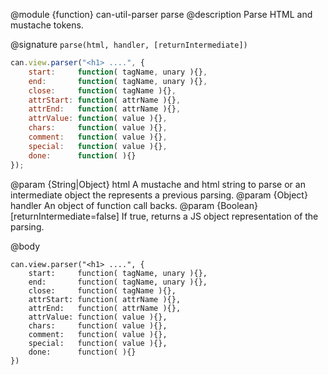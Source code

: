 @module {function} can-util-parser parse
@description Parse HTML and mustache tokens.

@signature `parse(html, handler, [returnIntermediate])`

```js
can.view.parser("<h1> ....", {
	start:     function( tagName, unary ){},
	end:       function( tagName, unary ){},
	close:     function( tagName ){},
	attrStart: function( attrName ){},
	attrEnd:   function( attrName ){},
	attrValue: function( value ){},
	chars:     function( value ){},
	comment:   function( value ){},
	special:   function( value ){},
	done:      function( ){}
});
```

@param {String|Object} html A mustache and html string to parse or an intermediate object the represents a previous parsing.
@param {Object}  handler An object of function call backs.
@param {Boolean} [returnIntermediate=false] If true, returns a JS object representation of the parsing.


@body

    can.view.parser("<h1> ....", {
    	start:     function( tagName, unary ){},
		end:       function( tagName, unary ){},
		close:     function( tagName ){},
		attrStart: function( attrName ){},
		attrEnd:   function( attrName ){},
		attrValue: function( value ){},
		chars:     function( value ){},
		comment:   function( value ){},
		special:   function( value ){},
		done:      function( ){}
    })
